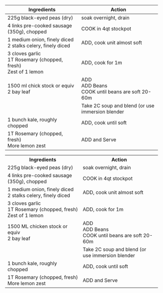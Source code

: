
| Ingredients                | Action |
|----------------------------|--------|
| 225g black-eyed peas (dry) | soak overnight, drain |
| 4 links pre-cooked sausage (350g), chopped | COOK in 4qt stockpot |
| 1 medium onion, finely diced <br> 2 stalks celery, finely diced  | ADD, cook unit almost soft |
| 3 cloves garlic<br>1T Rosemary (chopped, fresh)<br> Zest of 1 lemon | ADD, cook for 1m |
| 1500 ml chick stock or equiv <br>2 bay leaf |  ADD<br>ADD Beans<br>COOK until beans are soft 20-60m |
|                                | Take 2C soup and blend (or use immersion blender |
| 1 bunch kale, roughly chopped | ADD, cook until soft |
|  1T Rosemary (chopped, fresh)<br>More lemon zest | ADD and Serve | 

<table>
<tbody>
<tr><th>Ingredients</th><th>Action</th></tr>
<tr><td>
225g black-eyed peas (dry)
</td><td>
soak overnight, drain
</td></tr>
<tr><td>
4 links pre-cooked sausage (350g), chopped
</td><td>
COOK in 4qt stockpot
</td></tr>
<tr><td>
1 medium onion, finely diced <br>
2 stalks celery, finely diced
</td><td>
ADD, cook unit almost soft
</td></tr>
<tr><td>
3 cloves garlic<br>
1T Rosemary (chopped, fresh)
Zest of 1 lemon
</td><td>
ADD, cook for 1m 
</td></tr>
<tr><td>
1500 ML chicken stock or equiv <br>
2 bay leaf
</td><td>
ADD<br>
ADD Beans<br>
COOK until beans are soft 20-60m
</td></tr>
<tr><td>
&nbsp;
</td><td>
Take 2C soup and blend (or use immersion blender
</td></tr>
<tr><td>
1 bunch kale, roughly chopped
</td><td>
ADD, cook until soft
</td></tr>
<tr><td>
1T Rosemary (chopped, fresh)
More lemon zest
</td><td>
ADD and Serve
</td></tr>
</tbody>
</table>
